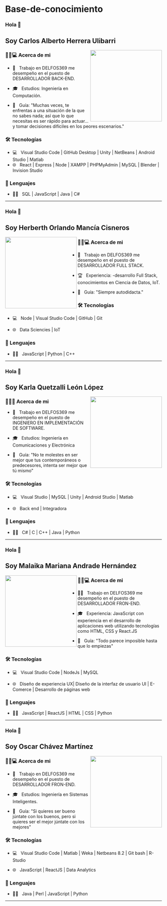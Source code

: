 # Base-de-conocimiento

<h3> Hola 👋</h3> 
<h2> Soy Carlos Alberto Herrera Ulibarri </h2>

<img align='right' src="https://media.giphy.com/media/M9gbBd9nbDrOTu1Mqx/giphy.gif" width="230">

<h3> 👨🏻💻 Acerca de mi </h3>

- 🧑 &nbsp; Trabajo en DELFOS369 me desempeño en el puesto de DESARROLLADOR BACK-END. 
 
- 🎓 &nbsp; Estudios: Ingeniería en Computación. 

- 🙌 &nbsp; Guía: "Muchas veces, te enfrentas a una situación de la que no sabes nada; así que lo que necesitas es ser rápido para actuar… y tomar decisiones difíciles en los peores escenarios."

<h3>🛠 Tecnologías </h3>

- 💻 &nbsp;  Visual Studio Code | GitHub Desktop | Unity | NetBeans | Android Studio | Matlab 
- 🌐 &nbsp; React | Express | Node | XAMPP | PHPMyAdmin | MySQL | Blender | Invision Studio


<h3>🦾 Lenguajes </h3>

- 👨‍💻 &nbsp; SQL | JavaScript | Java | C#

<hr>

<h3>  Hola 👋</h3> 
<h2> Soy Herberth Orlando Mancía Cisneros </h2>

<img align='left' src="https://media.giphy.com/media/M9gbBd9nbDrOTu1Mqx/giphy.gif" width="230">

<h3> 👨🏻💻 Acerca de mi </h3>

- 🧑 &nbsp; Trabajo en DELFOS369 me desempeño en el puesto de DESARROLLADOR FULL STACK. 
 
- 🏆 &nbsp; Experiencia: -desarrollo Full Stack, conocimientos en Ciencia de Datos, IoT. 

- 🙌 &nbsp; Guía: "Siempre autodidacta."

<h3>🛠 Tecnologías </h3>

- 💻 &nbsp;  Node | Visual Studio Code | GitHub | Git 

- 🌐 &nbsp; Data Sciencies | IoT </br>


<h3>🦾 Lenguajes </h3>

- 👨‍💻 &nbsp; JavaScript | Python | C++

<hr>

<h3>  Hola 👋</h3> 
<h2> Soy Karla Quetzalli León López </h2>

<img align='right' src="https://media.giphy.com/media/M9gbBd9nbDrOTu1Mqx/giphy.gif" width="230">

<h3> 👩👩‍💻 Acerca de mi </h3>

- 👩 &nbsp; Trabajo en DELFOS369 me desempeño en el puesto de INGENIERO EN IMPLEMENTACIÓN DE SOFTWARE. 
 
- 🎓 &nbsp; Estudios: Ingeniería en Comunicaciones y Electrónica 

- 🙌 &nbsp; Guía: "No te molestes en ser mejor que tus contemporáneos o predecesores, intenta ser mejor que tú mismo"

<h3>🛠 Tecnologías </h3>

- 💻 &nbsp;  Visual Studio | MySQL | Unity | Android Studio | Matlab  

- 🌐 &nbsp; Back end | Integradora 


<h3>🦾 Lenguajes </h3>

- 👨‍💻 &nbsp; C# | C | C++ | Java | Python

<hr>

<h3>  Hola 👋</h3> 
<h2> Soy Malaika Mariana Andrade Hernández </h2>

<img align='left' src="https://media.giphy.com/media/M9gbBd9nbDrOTu1Mqx/giphy.gif" width="230">

<h3> 👩‍🦱💻 Acerca de mi </h3>

- 👩‍🦱 &nbsp; Trabajo en DELFOS369 me desempeño en el puesto de DESARROLLADOR FRON-END. 
 
- 🎓 &nbsp; Experiencia: JavaScript con experiencia en el desarrollo de aplicaciones web utilizando tecnologías como HTML, CSS y React.JS

- 🙌 &nbsp; Guía: "Todo parece imposible hasta que lo empiezas"

<h3>🛠 Tecnologías </h3>

- 💻 &nbsp; Visual Studio Code | NodeJs | MySQL

- 🌐 &nbsp; Diseño de experiencia UX| Diseño de la interfaz de usuario UI | E-Comerce | Desarrollo de páginas web

<h3>🦾 Lenguajes </h3>

- 👨‍💻 &nbsp; JavaScript | ReactJS | HTML | CSS | Python

<hr>

<h3>  Hola 👋</h3>
<h2> Soy Oscar Chávez Martínez </h2>

<img align='right' src="https://media.giphy.com/media/M9gbBd9nbDrOTu1Mqx/giphy.gif" width="230">

<h3> 👨🏻💻 Acerca de mi </h3>

- 🧑 &nbsp; Trabajo en DELFOS369 me desempeño en el puesto de DESARROLLADOR FRON-END. 
 
- 🎓 &nbsp; Estudios: Ingeniería en Sistemas Inteligentes.

- 🙌 &nbsp; Guía: "Si quieres ser bueno júntate con los buenos, pero si quieres ser el mejor júntate con los mejores"

<h3>🛠 Tecnologías </h3>


- 💻 &nbsp; Visual Studio Code | Matlab | Weka | Netbeans 8.2 | Git bash | R-Studio

- 🌐 &nbsp; JavaScript | ReactJS | Data Analytics </br>


<h3>🦾 Lenguajes </h3>

- 👨‍💻 &nbsp; Java | Perl | JavaScript | Python

<hr>
